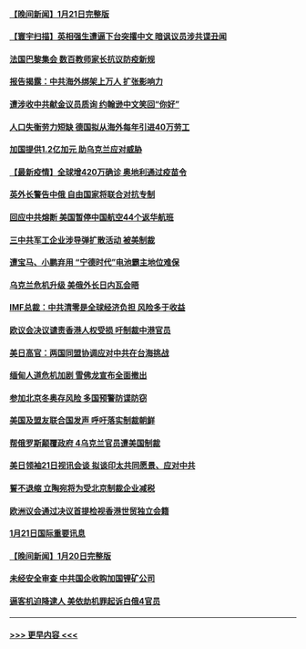 #### [【晚间新闻】1月21日完整版](../pages/prog202/a103327447.md?t=01221250) 
#### [【寰宇扫描】英相强生遭逼下台突撂中文 暗讽议员涉共谍丑闻](../pages/prog202/a103327189.md?t=01221250) 
#### [法国巴黎集会 数百教师家长抗议防疫新规](../pages/prog202/a103327362.md?t=01221250) 
#### [报告揭露：中共海外绑架上万人 扩张影响力](../pages/prog202/a103327311.md?t=01221250) 
#### [遭涉收中共献金议员质询 约翰逊中文笑回“你好”](../pages/prog202/a103327478.md?t=01221250) 
#### [人口失衡劳力短缺 德国拟从海外每年引进40万劳工](../pages/prog202/a103327438.md?t=01221250) 
#### [加国提供1.2亿加元 助乌克兰应对威胁](../pages/prog202/a103327227.md?t=01221250) 
#### [【最新疫情】全球增420万确诊 奥地利通过疫苗令](../pages/prog202/a103327030.md?t=01221250) 
#### [英外长警告中俄 自由国家将联合对抗专制](../pages/prog202/a103327248.md?t=01221250) 
#### [回应中共熔断 美国暂停中国航空44个返华航班](../pages/prog202/a103327175.md?t=01221250) 
#### [三中共军工企业涉导弹扩散活动 被美制裁](../pages/prog202/a103327161.md?t=01221250) 
#### [遭宝马、小鹏弃用 “宁德时代”电池霸主地位难保](../pages/prog202/a103327083.md?t=01221250) 
#### [乌克兰危机升级 美俄外长日内瓦会晤](../pages/prog202/a103327155.md?t=01221250) 
#### [IMF总裁：中共清零是全球经济负担 风险多于收益](../pages/prog202/a103326981.md?t=01221250) 
#### [欧议会决议谴责香港人权受损 吁制裁中港官员](../pages/prog202/a103327084.md?t=01221250) 
#### [美日高官：两国同盟协调应对中共在台海挑战](../pages/prog202/a103326914.md?t=01221250) 
#### [缅甸人道危机加剧 雪佛龙宣布全面撤出](../pages/prog202/a103326898.md?t=01221250) 
#### [参加北京冬奥存风险 多国预警防谍防窃](../pages/prog202/a103327026.md?t=01221250) 
#### [美国及盟友联合国发声 呼吁落实制裁朝鲜](../pages/prog202/a103327007.md?t=01221250) 
#### [帮俄罗斯颠覆政府 4乌克兰官员遭美国制裁](../pages/prog202/a103327013.md?t=01221250) 
#### [美日领袖21日视讯会谈 拟谈印太共同愿景、应对中共](../pages/prog202/a103326920.md?t=01221250) 
#### [誓不退缩 立陶宛将为受北京制裁企业减税](../pages/prog202/a103326723.md?t=01221250) 
#### [欧洲议会通过决议首提检视香港世贸独立会籍](../pages/prog202/a103326810.md?t=01221250) 
#### [1月21日国际重要讯息](../pages/prog202/a103326745.md?t=01221250) 
#### [【晚间新闻】1月20日完整版](../pages/prog202/a103326440.md?t=01221250) 
#### [未经安全审查 中共国企收购加国锂矿公司](../pages/prog202/a103324411.md?t=01221250) 
#### [逼客机迫降逮人 美依劫机罪起诉白俄4官员](../pages/prog202/a103326547.md?t=01221250) 

----
#### [ >>> 更早内容 <<< ](../indexes/prog202-earlier.md)
